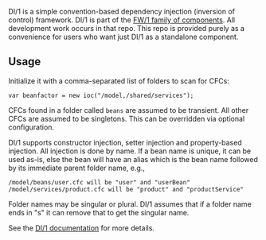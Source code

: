 DI/1 is a simple convention-based dependency injection (inversion of control) 
framework. DI/1 is part of the [FW/1 family of components](https://github.com/framework-one/fw1).
All development work occurs in that repo. This repo is provided purely as a convenience for users
who want just DI/1 as a standalone component.

Usage
----
Initialize it with a comma-separated list of folders to scan for CFCs:

    var beanfactor = new ioc("/model,/shared/services");

CFCs found in a folder called `beans` are assumed to be transient. All other CFCs
are assumed to be singletons. This can be overridden via optional configuration.

DI/1 supports constructor injection, setter injection and property-based injection.
All injection is done by name. If a bean name is unique, it can be used as-is, else
the bean will have an alias which is the bean name followed by its immediate parent
folder name, e.g.,

	/model/beans/user.cfc will be "user" and "userBean"
	/model/services/product.cfc will be "product" and "productService"

Folder names may be singular or plural. DI/1 assumes that if a folder name ends in
"s" it can remove that to get the singular name.

See the [DI/1 documentation](http://framework-one.github.io/documentation/4.3/using-di-one/) for more details.
